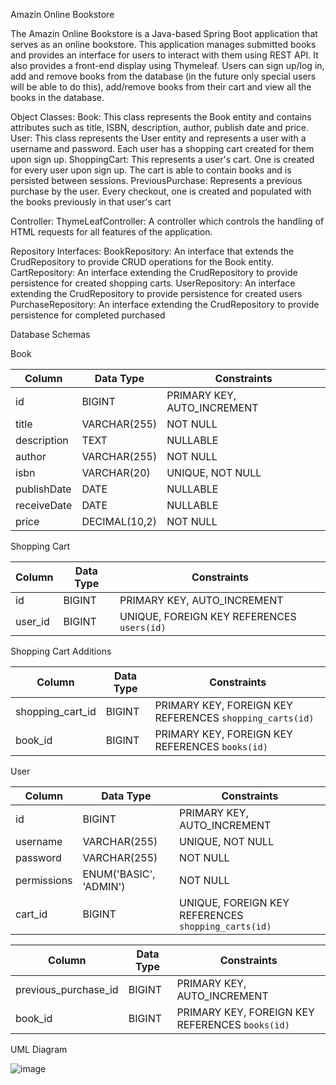 Amazin Online Bookstore

The Amazin Online Bookstore is a Java-based Spring Boot application that serves as an online bookstore. This application manages submitted books and provides an interface for users to interact with them using REST API. It also provides a front-end display using Thymeleaf. Users can sign up/log in, add and remove books from the database (in the future only special users will be able to do this), add/remove books from their cart and view all the books in the database.

Object Classes:
Book: This class represents the Book entity and contains attributes such as title, ISBN, description, author, publish date and price.
User: This class represents the User entity and represents a user with a username and password. Each user has a shopping cart created for them upon sign up.
ShoppingCart: This represents a user's cart. One is created for every user upon sign up. The cart is able to contain books and is persisted between sessions.
PreviousPurchase: Represents a previous purchase by the user. Every checkout, one is created and populated with the books previously in that user's cart

Controller:
ThymeLeafController: A controller which controls the handling of HTML requests for all features of the application.

Repository Interfaces:
BookRepository: An interface that extends the CrudRepository to provide CRUD operations for the Book entity.
CartRepository: An interface extending the CrudRepository to provide persistence for created shopping carts.
UserRepository: An interface extending the CrudRepository to provide persistence for created users
PurchaseRepository: An interface extending the CrudRepository to provide persistence for completed purchased

Database Schemas 

Book

| Column       | Data Type        | Constraints                 |
|--------------|------------------|-----------------------------|
| id           | BIGINT           | PRIMARY KEY, AUTO_INCREMENT |
| title        | VARCHAR(255)     | NOT NULL                    |
| description  | TEXT             | NULLABLE                    |
| author       | VARCHAR(255)     | NOT NULL                    |
| isbn         | VARCHAR(20)      | UNIQUE, NOT NULL            |
| publishDate  | DATE             | NULLABLE                    |
| receiveDate  | DATE             | NULLABLE                    |
| price        | DECIMAL(10,2)    | NOT NULL                    |

Shopping Cart

| Column   | Data Type | Constraints                               |
|----------|-----------|-------------------------------------------|
| id       | BIGINT    | PRIMARY KEY, AUTO_INCREMENT               |
| user_id  | BIGINT    | UNIQUE, FOREIGN KEY REFERENCES `users(id)`|

Shopping Cart Additions

| Column             | Data Type | Constraints                                             |
|--------------------|-----------|---------------------------------------------------------|
| shopping_cart_id   | BIGINT    | PRIMARY KEY, FOREIGN KEY REFERENCES `shopping_carts(id)`|
| book_id            | BIGINT    | PRIMARY KEY, FOREIGN KEY REFERENCES `books(id)`         |

User

| Column        | Data Type              | Constraints                                        |
|---------------|------------------------|----------------------------------------------------|
| id            | BIGINT                 | PRIMARY KEY, AUTO_INCREMENT                        |
| username      | VARCHAR(255)           | UNIQUE, NOT NULL                                   |
| password      | VARCHAR(255)           | NOT NULL                                           |
| permissions   | ENUM('BASIC', 'ADMIN') | NOT NULL                                           |
| cart_id       | BIGINT                 | UNIQUE, FOREIGN KEY REFERENCES `shopping_carts(id)`|

| Column                | Data Type | Constraints                                             |
|-----------------------|-----------|---------------------------------------------------------|
| previous_purchase_id  | BIGINT    | PRIMARY KEY, AUTO_INCREMENT                             |
| book_id               | BIGINT    | PRIMARY KEY, FOREIGN KEY REFERENCES `books(id)`         |

UML Diagram

![image](https://github.com/user-attachments/assets/8a801513-fb7b-444e-9973-1bfd0e1780c1)

